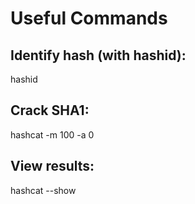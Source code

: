 # Useful Commands

## Identify hash (with hashid):
hashid <HASH>

## Crack SHA1:
hashcat -m 100 -a 0 <HASH> <WORDLIST>

## View results:
hashcat --show <HASH>
